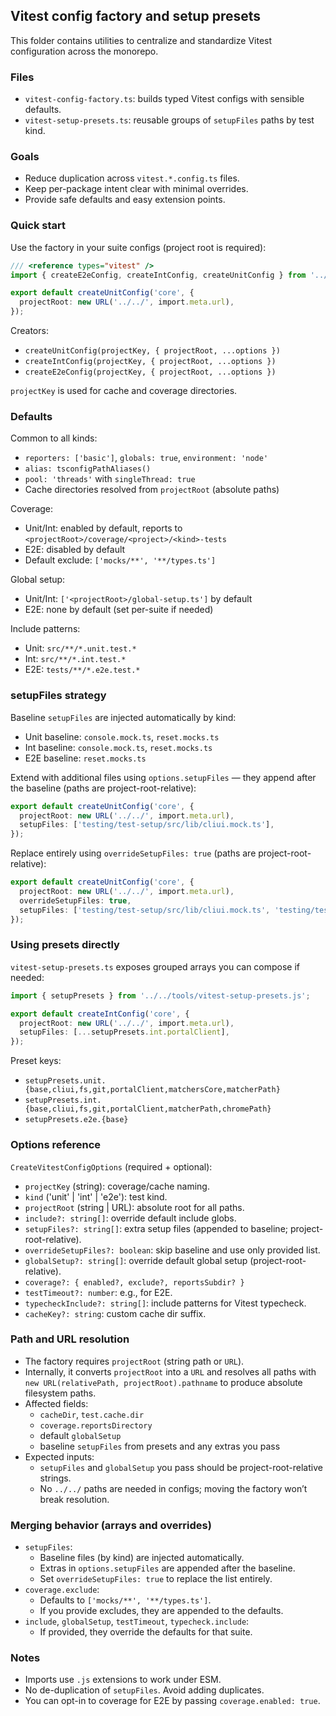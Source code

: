 ## Vitest config factory and setup presets

This folder contains utilities to centralize and standardize Vitest configuration across the monorepo.

### Files

- `vitest-config-factory.ts`: builds typed Vitest configs with sensible defaults.
- `vitest-setup-presets.ts`: reusable groups of `setupFiles` paths by test kind.

### Goals

- Reduce duplication across `vitest.*.config.ts` files.
- Keep per-package intent clear with minimal overrides.
- Provide safe defaults and easy extension points.

### Quick start

Use the factory in your suite configs (project root is required):

```ts
/// <reference types="vitest" />
import { createE2eConfig, createIntConfig, createUnitConfig } from '../../tools/vitest-config-factory.js';

export default createUnitConfig('core', {
  projectRoot: new URL('../../', import.meta.url),
});
```

Creators:

- `createUnitConfig(projectKey, { projectRoot, ...options })`
- `createIntConfig(projectKey, { projectRoot, ...options })`
- `createE2eConfig(projectKey, { projectRoot, ...options })`

`projectKey` is used for cache and coverage directories.

### Defaults

Common to all kinds:

- `reporters: ['basic']`, `globals: true`, `environment: 'node'`
- `alias: tsconfigPathAliases()`
- `pool: 'threads'` with `singleThread: true`
- Cache directories resolved from `projectRoot` (absolute paths)

Coverage:

- Unit/Int: enabled by default, reports to `<projectRoot>/coverage/<project>/<kind>-tests`
- E2E: disabled by default
- Default exclude: `['mocks/**', '**/types.ts']`

Global setup:

- Unit/Int: `['<projectRoot>/global-setup.ts']` by default
- E2E: none by default (set per-suite if needed)

Include patterns:

- Unit: `src/**/*.unit.test.*`
- Int: `src/**/*.int.test.*`
- E2E: `tests/**/*.e2e.test.*`

### setupFiles strategy

Baseline `setupFiles` are injected automatically by kind:

- Unit baseline: `console.mock.ts`, `reset.mocks.ts`
- Int baseline: `console.mock.ts`, `reset.mocks.ts`
- E2E baseline: `reset.mocks.ts`

Extend with additional files using `options.setupFiles` — they append after the baseline (paths are project-root-relative):

```ts
export default createUnitConfig('core', {
  projectRoot: new URL('../../', import.meta.url),
  setupFiles: ['testing/test-setup/src/lib/cliui.mock.ts'],
});
```

Replace entirely using `overrideSetupFiles: true` (paths are project-root-relative):

```ts
export default createUnitConfig('core', {
  projectRoot: new URL('../../', import.meta.url),
  overrideSetupFiles: true,
  setupFiles: ['testing/test-setup/src/lib/cliui.mock.ts', 'testing/test-setup/src/lib/fs.mock.ts'],
});
```

### Using presets directly

`vitest-setup-presets.ts` exposes grouped arrays you can compose if needed:

```ts
import { setupPresets } from '../../tools/vitest-setup-presets.js';

export default createIntConfig('core', {
  projectRoot: new URL('../../', import.meta.url),
  setupFiles: [...setupPresets.int.portalClient],
});
```

Preset keys:

- `setupPresets.unit.{base,cliui,fs,git,portalClient,matchersCore,matcherPath}`
- `setupPresets.int.{base,cliui,fs,git,portalClient,matcherPath,chromePath}`
- `setupPresets.e2e.{base}`

### Options reference

`CreateVitestConfigOptions` (required + optional):

- `projectKey` (string): coverage/cache naming.
- `kind` ('unit' | 'int' | 'e2e'): test kind.
- `projectRoot` (string | URL): absolute root for all paths.
- `include?: string[]`: override default include globs.
- `setupFiles?: string[]`: extra setup files (appended to baseline; project-root-relative).
- `overrideSetupFiles?: boolean`: skip baseline and use only provided list.
- `globalSetup?: string[]`: override default global setup (project-root-relative).
- `coverage?: { enabled?, exclude?, reportsSubdir? }`
- `testTimeout?: number`: e.g., for E2E.
- `typecheckInclude?: string[]`: include patterns for Vitest typecheck.
- `cacheKey?: string`: custom cache dir suffix.

### Path and URL resolution

- The factory requires `projectRoot` (string path or `URL`).
- Internally, it converts `projectRoot` into a `URL` and resolves all paths with `new URL(relativePath, projectRoot).pathname` to produce absolute filesystem paths.
- Affected fields:
  - `cacheDir`, `test.cache.dir`
  - `coverage.reportsDirectory`
  - default `globalSetup`
  - baseline `setupFiles` from presets and any extras you pass
- Expected inputs:
  - `setupFiles` and `globalSetup` you pass should be project-root-relative strings.
  - No `../../` paths are needed in configs; moving the factory won’t break resolution.

### Merging behavior (arrays and overrides)

- `setupFiles`:
  - Baseline files (by kind) are injected automatically.
  - Extras in `options.setupFiles` are appended after the baseline.
  - Set `overrideSetupFiles: true` to replace the list entirely.
- `coverage.exclude`:
  - Defaults to `['mocks/**', '**/types.ts']`.
  - If you provide excludes, they are appended to the defaults.
- `include`, `globalSetup`, `testTimeout`, `typecheck.include`:
  - If provided, they override the defaults for that suite.

### Notes

- Imports use `.js` extensions to work under ESM.
- No de-duplication of `setupFiles`. Avoid adding duplicates.
- You can opt-in to coverage for E2E by passing `coverage.enabled: true`.
